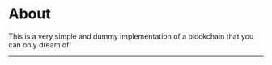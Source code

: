 # About

This is a very simple and dummy implementation of a blockchain that you can only dream of!

------
